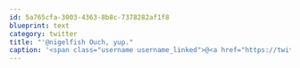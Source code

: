 ```yaml
---
id: 5a765cfa-3003-4363-8b8c-7378282af1f8
blueprint: text
category: twitter
title: "'@nigelfish Ouch, yup."
caption: '<span class="username username_linked">@<a href="https://twitter.com/nigelfish" title="Nigel Fish">nigelfish</a></span> Ouch, yup.'
---
```

